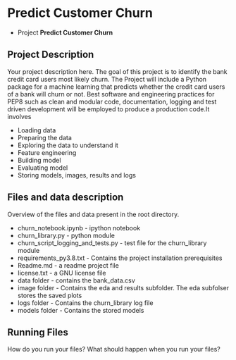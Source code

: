 # Predict Customer Churn

- Project **Predict Customer Churn**

## Project Description
Your project description here.
The goal of this project is to identify the bank credit card users most likely churn. The Project 
will include a Python package for a machine learning that predicts whether the credit card users 
of a bank will churn or not. Best software and engineering practices for PEP8 such as clean 
and modular code, documentation, logging and test driven development will be employed to  produce 
a production code.It involves
- Loading data
- Preparing the data
- Exploring the data to understand it
- Feature engineering
- Building model
- Evaluating model
- Storing models, images, results and logs

## Files and data description
Overview of the files and data present in the root directory. 
- churn_notebook.ipynb - ipython notebook
- churn_library.py - python module
- churn_script_logging_and_tests.py - test file for the churn_library  module
- requirements_py3.8.txt - Contains the project installation prerequisites
- Readme.md - a readme project file 
- license.txt - a GNU license file
- data folder - contains the bank_data.csv
- image folder - Contains the eda and results subfolder. The eda subfolser stores the saved plots
- logs folder - Contains the churn_library log file
- models folder - Contains the stored models

## Running Files
How do you run your files? What should happen when you run your files?




